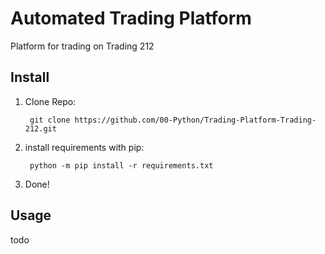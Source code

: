 # Automated Trading Platform
Platform for trading on Trading 212 
## Install
1. Clone Repo:

        git clone https://github.com/00-Python/Trading-Platform-Trading-212.git
2. install requirements with pip: 
   
        python -m pip install -r requirements.txt
3. Done!

## Usage
todo
